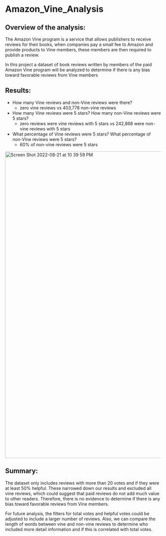 # Amazon_Vine_Analysis

## Overview of the analysis: 

The Amazon Vine program is a service that allows publishers to receive reviews for their books, when companies pay a small fee to Amazon and provide products to Vine members, these members are then required to publish a review.

In this project a dataset of book reviews written by members of the paid Amazon Vine program will be analyzed to determine if there is any bias toward favorable reviews from Vine members 

## Results:

- How many Vine reviews and non-Vine reviews were there?
  - zero vine reviews vs 403,778 non-vine reviews 
- How many Vine reviews were 5 stars? How many non-Vine reviews were 5 stars?
  - zero reviews were vine reviews with 5 stars vs 242,868 were non-vine reviews with 5 stars
- What percentage of Vine reviews were 5 stars? What percentage of non-Vine reviews were 5 stars?
  - 60% of non-vine reviews were 5 stars

<img width="992" alt="Screen Shot 2022-08-21 at 10 39 59 PM" src="https://user-images.githubusercontent.com/104380112/185831048-3d3f6fa1-939a-4702-9904-a56c0edd624d.png">


## Summary: 

The dataset only includes reviews with more than 20 votes and if they were at least 50% helpful. These narrowed down our results and excluded all vine reviews, which could suggest that paid reviews do not add much value to other readers. Therefore, there is no evidence to determine if there is any bias toward favorable reviews from Vine members.

For future analysis, the filters for total votes and helpful votes could be adjusted to include a larger number of reviews.
Also, we can compare the length of words between vine and non-vine reviews to determine who included more detail information and if this is correlated with total votes. 

